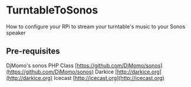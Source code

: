 # TurntableToSonos
How to configure your RPi to stream your turntable's music to your Sonos speaker

## Pre-requisites
DjMomo's sonos PHP Class [https://github.com/DjMomo/sonos](https://github.com/DjMomo/sonos)
Darkice [http://darkice.org](http://darkice.org)
Icecast [http://icecast.org](http://icecast.org)
